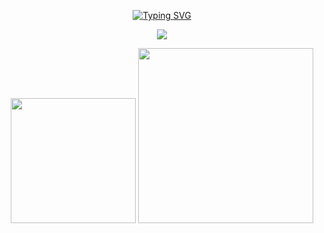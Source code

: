 <div align="center">

[![Typing SVG](https://readme-typing-svg.demolab.com?font=Fira+Code&size=24&pause=1000&color=FFFFFF&background=C4205A&center=true&vCenter=true&random=false&width=435&lines=Hi%2C+I'm+dynobo)](https://git.io/typing-svg)

[![](https://img.shields.io/badge/Mastodon-%235C4DE4.svg?&style=for-the-badge&logo=mastodon&logoColor=white)](https://nerdculture.de/@dynobo)

</div>

<p align="center">
  <img height="200" src="https://github-readme-stats-inky-two-14.vercel.app/api?username=dynobo&show_icons=true&theme=monokai&include_all_commits=true" />
  <img height="280" src="https://github-readme-stats-inky-two-14.vercel.app/api/top-langs/?username=dynobo&hide=Jupyter%20Notebook&theme=monokai&show_icons=true" />
</p>
<div align="center">

</div>
